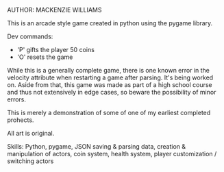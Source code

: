 AUTHOR: MACKENZIE WILLIAMS

This is an arcade style game created in python using the pygame library.

Dev commands:
- 'P' gifts the player 50 coins
- 'O' resets the game

While this is a generally complete game, there is one known error in the velocity attribute when restarting a game after parsing. It's being worked on.
Aside from that, this game was made as part of a high school course and thus not extensively in edge cases, so beware the possibility of minor errors.

This is merely a demonstration of some of one of my earliest completed prohects.

All art is original.

Skills: Python, pygame, JSON saving & parsing data, creation & manipulation of actors, coin system, health system, player customization / switching actors

